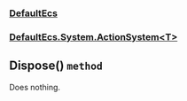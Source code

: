 ### [DefaultEcs](./DefaultEcs 'DefaultEcs')
### [DefaultEcs.System.ActionSystem&lt;T&gt;](./DefaultEcs-System-ActionSystem-T- 'DefaultEcs.System.ActionSystem&lt;T&gt;')
## Dispose() `method`
Does nothing.
